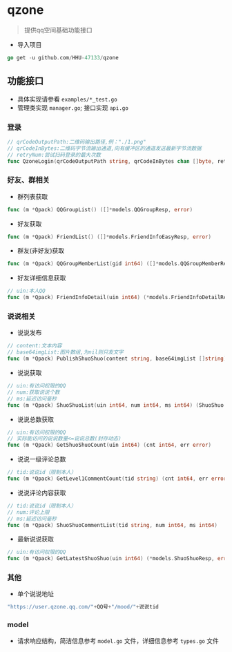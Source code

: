 # qzone 

> 提供qq空间基础功能接口

- 导入项目
```go
go get -u github.com/HHU-47133/qzone
```
## 功能接口
- 具体实现请参看 `examples/*_test.go`
- 管理类实现 `manager.go`; 接口实现 `api.go`
### 登录
```go
// qrCodeOutputPath:二维码输出路径,例："./1.png"
// qrCodeInBytes:二维码字节流输出通道,向有缓冲区的通道发送最新字节流数据
// retryNum:尝试扫码登录的最大次数
func QzoneLogin(qrCodeOutputPath string, qrCodeInBytes chan []byte, retryNum int64) (m Manager, err error)
```
### 好友、群相关
- 群列表获取
```go
func (m *Qpack) QQGroupList() ([]*models.QQGroupResp, error)
```
- 好友获取
```go
func (m *Qpack) FriendList() ([]*models.FriendInfoEasyResp, error)
```
- 群友(非好友)获取
```go
func (m *Qpack) QQGroupMemberList(gid int64) ([]*models.QQGroupMemberResp, error)
```
- 好友详细信息获取
```go
// uin:本人QQ
func (m *Qpack) FriendInfoDetail(uin int64) (*models.FriendInfoDetailResp, error)
```
### 说说相关
- 说说发布
```go
// content:文本内容
// base64imgList:图片数组,为nil则只发文字
func (m *Qpack) PublishShuoShuo(content string, base64imgList []string) (*models.ShuoShuoPublishResp, error)
```
- 说说获取
```go
// uin:有访问权限的QQ
// num:获取说说个数
// ms:延迟访问毫秒
func (m *Qpack) ShuoShuoList(uin int64, num int64, ms int64) (ShuoShuo []*models.ShuoShuoResp, err error)
```
- 说说总数获取
```go
// uin:有访问权限的QQ
// 实际能访问的说说数量<=说说总数(封存动态)
func (m *Qpack) GetShuoShuoCount(uin int64) (cnt int64, err error)
```
- 说说一级评论总数
```go
// tid:说说id（限制本人）
func (m *Qpack) GetLevel1CommentCount(tid string) (cnt int64, err error)
```
- 说说评论内容获取
```go
// tid:说说id（限制本人）
// num:评论上限
// ms:延迟访问毫秒
func (m *Qpack) ShuoShuoCommentList(tid string, num int64, ms int64) 
```
- 最新说说获取
```go
// uin:有访问权限的QQ
func (m *Qpack) GetLatestShuoShuo(uin int64) (*models.ShuoShuoResp, error)
```
### 其他
- 单个说说地址
```go
"https://user.qzone.qq.com/"+QQ号+"/mood/"+说说tid
```


### model 

- 请求响应结构，简洁信息参考 `model.go` 文件，详细信息参考 `types.go` 文件